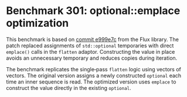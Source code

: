 # Benchmark 301: optional::emplace optimization

This benchmark is based on [commit e999e7c](https://github.com/tristbrindle/flux/commit/e999e7c5d7ac7447bc1fd8244af9733e58d0e0b8) from the Flux library.
The patch replaced assignments of `std::optional` temporaries with direct
`emplace()` calls in the `flatten` adaptor. Constructing the value in place
avoids an unnecessary temporary and reduces copies during iteration.

The benchmark replicates the single‑pass `flatten` logic using vectors of
vectors. The original version assigns a newly constructed `optional` each time
an inner sequence is read. The optimized version uses `emplace` to construct the
value directly in the existing `optional`.
